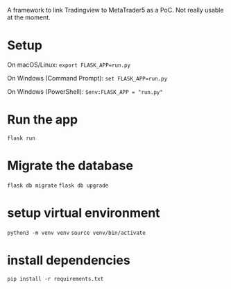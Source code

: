 A framework to link Tradingview to MetaTrader5 as a PoC. Not really usable at the moment.


# Setup
On macOS/Linux:
`export FLASK_APP=run.py`

On Windows (Command Prompt):
`set FLASK_APP=run.py`

On Windows (PowerShell):
`$env:FLASK_APP = "run.py"`

# Run the app
`flask run` 

# Migrate the database
`flask db migrate`
`flask db upgrade`

# setup virtual environment
`python3 -m venv venv`
`source venv/bin/activate`

# install dependencies
`pip install -r requirements.txt`
